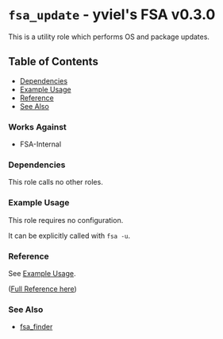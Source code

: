 # `fsa_update` - yviel's FSA v0.3.0
This is a utility role which performs OS and package updates.

## Table of Contents
 - [Dependencies](#dependencies)
 - [Example Usage](#example-usage)
 - [Reference](#reference)
 - [See Also](#see-also)

### Works Against
- FSA-Internal

### Dependencies
This role calls no other roles.

### Example Usage
This role requires no configuration.

It can be explicitly called with `fsa -u`.

### Reference
See [Example Usage](#example-usage).

([Full Reference here](../../docs/REFERENCE.md))

### See Also
 - [fsa_finder](../fsa_finder/)
